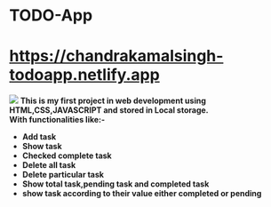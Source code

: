 # TODO-App
# https://chandrakamalsingh-todoapp.netlify.app

<img src= "todoapp,png">
<strong>This is my first project in web development using HTML,CSS,JAVASCRIPT and stored in Local storage.
<br>With functionalities like:-
<ul>
<li>Add task</li>
<li>Show task</li>
<li>Checked complete task</li>
<li>Delete all task</li>
<li>Delete particular task</li>
<li>Show total task,pending task and completed task</li>
<li>show task according to their value either completed or pending</li>
</ul>
</strong>

